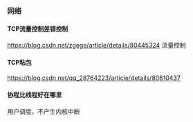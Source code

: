 ### 网络

#### TCP流量控制差错控制

https://blog.csdn.net/zgege/article/details/80445324 流量控制



#### TCP粘包

https://blog.csdn.net/qq_28764223/article/details/80610437

#### 协程比线程好在哪里

用户调度，不产生内核中断

